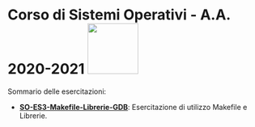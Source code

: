 # Corso di Sistemi Operativi - A.A. 2020-2021 <img src="https://github.com/SO-unina/esercitazioni/blob/main/images/SO-unina_logo.png" width="100"> 

Sommario delle esercitazioni:

- [**SO-ES3-Makefile-Librerie-GDB**](https://github.com/SO-unina/esercitazioni/SO-ES3-Makefile-Librerie-GDB): Esercitazione di utilizzo Makefile e Librerie.
